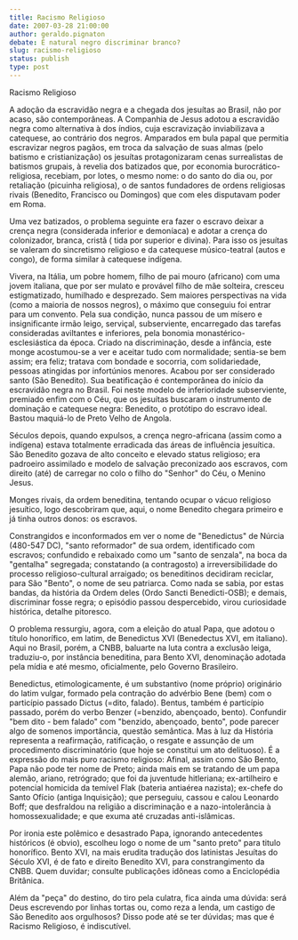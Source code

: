 ```yaml
---
title: Racismo Religioso
date: 2007-03-28 21:00:00
author: geraldo.pignaton
debate: É natural negro discriminar branco?
slug: racismo-religioso
status: publish 
type: post
---
```


Racismo Religioso  

  

  

 A adoção da escravidão negra e a chegada dos jesuítas ao Brasil, não por acaso, são contemporâneas. A Companhia de Jesus adotou a escravidão negra como alternativa à dos índios, cuja escravização inviabilizava a catequese, ao contrário dos negros. Amparados em bula papal que permitia escravizar negros pagãos, em troca da salvação de suas almas (pelo batismo e cristianização) os jesuítas protagonizaram cenas surrealistas de batismos grupais, à revelia dos batizados que, por economia burocrático-religiosa, recebiam, por lotes, o mesmo nome: o do santo do dia ou, por retaliação (picuinha religiosa), o de santos fundadores de ordens religiosas rivais (Benedito, Francisco ou Domingos) que com eles disputavam poder em Roma.   

Uma vez batizados, o problema seguinte era fazer o escravo deixar a crença negra (considerada inferior e demoníaca) e adotar a crença do colonizador, branca, cristã ( tida por superior e divina). Para isso os jesuítas se valeram do sincretismo religioso e da catequese músico-teatral (autos e congo), de forma similar à catequese indígena.  

Vivera, na Itália, um pobre homem, filho de pai mouro (africano) com uma jovem italiana, que por ser mulato e provável filho de mãe solteira, cresceu estigmatizado, humilhado e desprezado. Sem maiores perspectivas na vida (como a maioria de nossos negros), o máximo que conseguiu foi entrar para um convento. Pela sua condição, nunca passou de um mísero e insignificante irmão leigo, serviçal, subserviente, encarregado das tarefas consideradas aviltantes e inferiores, pela bonomia monastérico-esclesiástica da época. Criado na discriminação, desde a infância, este monge acostumou-se a ver e aceitar tudo com normalidade; sentia-se bem assim; era feliz; tratava com bondade e socorria, com solidariedade, pessoas atingidas por infortúnios menores. Acabou por ser considerado santo (São Benedito). Sua beatificação é contemporânea do início da escravidão negra no Brasil. Foi neste modelo de inferioridade subserviente, premiado enfim com o Céu, que os jesuítas buscaram o instrumento de dominação e catequese negra: Benedito, o protótipo do escravo ideal. Bastou maquiá-lo de Preto Velho de Angola.  

Séculos depois, quando expulsos, a crença negro-africana (assim como a indígena) estava totalmente erradicada das áreas de influência jesuítica. São Benedito gozava de alto conceito e elevado status religioso; era padroeiro assimilado e modelo de salvação preconizado aos escravos, com direito (até) de carregar no colo o filho do "Senhor" do Céu, o Menino Jesus.  

 Monges rivais, da ordem beneditina, tentando ocupar o vácuo religioso jesuítico, logo descobriram que, aqui, o nome Benedito chegara primeiro e já tinha outros donos: os escravos.  

Constrangidos e inconformados em ver o nome de "Benedictus" de Núrcia (480-547 DC), "santo reformador" de sua ordem, identificado com escravos; confundido e rebaixado como um "santo de senzala", na boca da "gentalha" segregada; constatando (a contragosto) a irreversibilidade do processo religioso-cultural arraigado; os beneditinos decidiram reciclar, para São "Bento", o nome de seu patriarca. Como nada se sabia, por estas bandas, da história da Ordem deles (Ordo Sancti Benedicti-OSB); e demais, discriminar fosse regra; o episódio passou despercebido, virou curiosidade histórica, detalhe pitoresco.  

O problema ressurgiu, agora, com a eleição do atual Papa, que adotou o título honorífico, em latim, de Benedictus XVI (Benedectus XVI, em italiano). Aqui no Brasil, porém, a CNBB, baluarte na luta contra a exclusão leiga, traduziu-o, por instância beneditina, para Bento XVI, denominação adotada pela mídia e até mesmo, oficialmente, pelo Governo Brasileiro.  

 Benedictus, etimologicamente, é um substantivo (nome próprio) originário do latim vulgar, formado pela contração do advérbio Bene (bem) com o particípio passado Dictus (=dito, falado). Bentus, também é particípio passado, porém do verbo Benzer (=benzido, abençoado, bento). Confundir "bem dito - bem falado" com "benzido, abençoado, bento", pode parecer algo de somenos importância, questão semântica. Mas à luz da História representa a reafirmação, ratificação, o resgate e assunção de um procedimento discriminatório (que hoje se constitui um ato delituoso). É a expressão do mais puro racismo religioso: Afinal, assim como São Bento, Papa não pode ter nome de Preto; ainda mais em se tratando de um papa alemão, ariano, retrógrado; que foi da juventude hitleriana; ex-artilheiro e potencial homicida da temível Flak (bateria antiaérea nazista); ex-chefe do Santo Ofício (antiga Inquisição); que perseguiu, cassou e calou Leonardo Boff; que desfraldou na religião a discriminação e a nazo-intolerância à homossexualidade; e que exuma até cruzadas anti-islâmicas.  

Por ironia este polêmico e desastrado Papa, ignorando antecedentes históricos (é obvio), escolheu logo o nome de um "santo preto" para titulo honorífico. Bento XVI, na mais erudita tradução dos latinistas Jesuítas do Século XVI, é de fato e direito Benedito XVI, para constrangimento da CNBB. Quem duvidar; consulte publicações idôneas como a Enciclopédia Britânica.   

Além da "peça" do destino, do tiro pela culatra, fica ainda uma dúvida: será Deus escrevendo por linhas tortas ou, como reza a lenda, um castigo de São Benedito aos orgulhosos? Disso pode até se ter dúvidas; mas que é Racismo Religioso, é indiscutível.  

  

  

  

  

